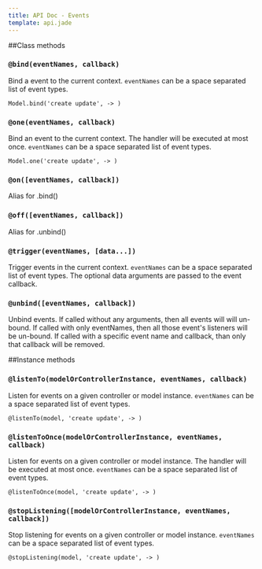 ```yaml
---
title: API Doc - Events
template: api.jade
---
```


##Class methods

### `@bind(eventNames, callback)`

Bind a event to the current context. `eventNames` can be a space separated list of event types.

    Model.bind('create update', -> )

### `@one(eventNames, callback)`

Bind an event to the current context. The handler will be executed at most once. `eventNames` can be a space separated list of event types.

    Model.one('create update', -> )

### `@on([eventNames, callback])`

Alias for .bind()

### `@off([eventNames, callback])`

Alias for .unbind()

### `@trigger(eventNames, [data...])`

Trigger events in the current context. `eventNames` can be a space separated list of event types. The optional data arguments are passed to the event callback.

### `@unbind([eventNames, callback])`

Unbind events. If called without any arguments, then all events will will un-bound. If called with only eventNames, then all those event's listeners will be un-bound. If called with a specific event name and callback, than only that callback will be removed.


##Instance methods

### `@listenTo(modelOrControllerInstance, eventNames, callback)`

Listen for events on a given controller or model instance. `eventNames` can be a space separated list of event types.

    @listenTo(model, 'create update', -> )

### `@listenToOnce(modelOrControllerInstance, eventNames, callback)`

Listen for events on a given controller or model instance. The handler will be executed at most once. `eventNames` can be a space separated list of event types.

    @listenToOnce(model, 'create update', -> )

### `@stopListening([modelOrControllerInstance, eventNames, callback])`

Stop listening for events on a given controller or model instance. `eventNames` can be a space separated list of event types.

    @stopListening(model, 'create update', -> )

